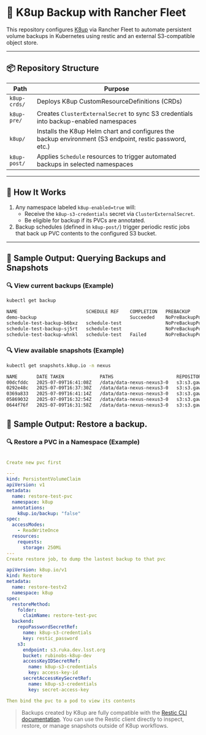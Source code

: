 # 🔄 K8up Backup with Rancher Fleet

This repository configures [K8up](https://k8up.io/) via Rancher Fleet to automate persistent volume backups in Kubernetes using restic and an external S3-compatible object store.

---

## 📦 Repository Structure

| Path | Purpose |
|------|---------|
| `k8up-crds/`   | Deploys K8up CustomResourceDefinitions (CRDs) |
| `k8up-pre/`    | Creates `ClusterExternalSecret` to sync S3 credentials into backup-enabled namespaces |
| `k8up/`        | Installs the K8up Helm chart and configures the backup environment (S3 endpoint, restic password, etc.) |
| `k8up-post/`   | Applies `Schedule` resources to trigger automated backups in selected namespaces |

---

## 🚀 How It Works

1. Any namespace labeled `k8up-enabled=true` will:
   - Receive the `k8up-s3-credentials` secret via `ClusterExternalSecret`.
   - Be eligible for backup if its PVCs are annotated.
2. Backup schedules (defined in `k8up-post/`) trigger periodic restic jobs that back up PVC contents to the configured S3 bucket.

---

## 🧪 Sample Output: Querying Backups and Snapshots

### 🔍 View current backups (Example)

```bash
kubectl get backup

NAME                         SCHEDULE REF    COMPLETION   PREBACKUP              AGE
demo-backup                                  Succeeded    NoPreBackupPodsFound   3m20s
schedule-test-backup-b6bxz   schedule-test                NoPreBackupPodsFound   20s
schedule-test-backup-sj5rt   schedule-test                NoPreBackupPodsFound   80s
schedule-test-backup-whnkl   schedule-test   Failed       NoPreBackupPodsFound   2m20s

```

### 🔍 View available snapshots (Example)

```bash
kubectl get snapshots.k8up.io -n nexus

NAME       DATE TAKEN             PATHS                       REPOSITORY
00dcfddc   2025-07-09T16:41:08Z   /data/data-nexus-nexus3-0   s3:s3.gaw.ls.lsst.org/ruka-k8up
0292e48c   2025-07-09T16:37:30Z   /data/data-nexus-nexus3-0   s3:s3.gaw.ls.lsst.org/ruka-k8up
0369a833   2025-07-09T16:41:14Z   /data/data-nexus-nexus3-0   s3:s3.gaw.ls.lsst.org/ruka-k8up
05869032   2025-07-09T16:32:54Z   /data/data-nexus-nexus3-0   s3:s3.gaw.ls.lsst.org/ruka-k8up
0644f76f   2025-07-09T16:31:58Z   /data/data-nexus-nexus3-0   s3:s3.gaw.ls.lsst.org/ruka-k8up

```

## 🧪 Sample Output: Restore a backup.

### 🔍 Restore a PVC in a Namespace (Example)

```yaml

Create new pvc first

---
kind: PersistentVolumeClaim
apiVersion: v1
metadata:
  name: restore-test-pvc
  namespace: k8up
  annotations:
    k8up.io/backup: "false"
spec:
  accessModes:
    - ReadWriteOnce
  resources:
    requests:
      storage: 250Mi
---
Create restore job, to dump the lastest backup to that pvc

apiVersion: k8up.io/v1
kind: Restore
metadata:
  name: restore-testv2
  namespace: k8up
spec:
  restoreMethod:
    folder:
      claimName: restore-test-pvc
  backend:
    repoPasswordSecretRef:
      name: k8up-s3-credentials
      key: restic_password
    s3:
      endpoint: s3.ruka.dev.lsst.org
      bucket: rubinobs-k8up-dev
      accessKeyIDSecretRef:
        name: k8up-s3-credentials
        key: access-key-id
      secretAccessKeySecretRef:
        name: k8up-s3-credentials
        key: secret-access-key

Then bind the pvc to a pod to view its contents
```

> Backups created by K8up are fully compatible with the [Restic CLI documentation](https://docs.k8up.io/k8up/2.12/how-tos/restore.html). You can use the Restic client directly to inspect, restore, or manage snapshots outside of K8up workflows.
